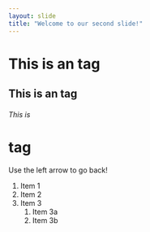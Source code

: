 ```yaml
---
layout: slide
title: "Welcome to our second slide!"
---
```

# <h1> This is an tag
## This is an tag
###### This is <h1> tag
Use the left arrow to go back!
1. Item 1
1. Item 2
1. Item 3
   1. Item 3a
   1. Item 3b
